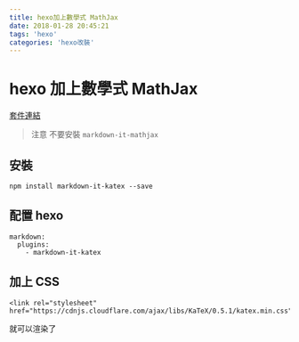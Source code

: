 ```yaml
---
title: hexo加上數學式 MathJax
date: 2018-01-28 20:45:21
tags: 'hexo'
categories: 'hexo改裝'
---
```


# hexo 加上數學式 MathJax

[套件連結](https://www.npmjs.com/package/markdown-it-katex)

> 注意
不要安裝 `markdown-it-mathjax`

## 安裝

```shell
npm install markdown-it-katex --save
```

## 配置 hexo

```
markdown:
  plugins:
    - markdown-it-katex
```

## 加上 CSS

```
<link rel="stylesheet" href="https://cdnjs.cloudflare.com/ajax/libs/KaTeX/0.5.1/katex.min.css">
```

就可以渲染了

